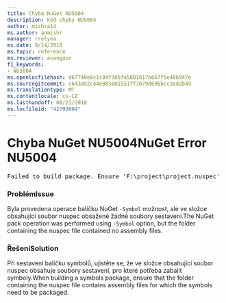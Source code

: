 ```yaml
---
title: Chyba NuGet NU5004
description: Kód chyby NU5004
author: mishra14
ms.author: anmishr
manager: rrelyea
ms.date: 8/14/2018
ms.topic: reference
ms.reviewer: anangaur
f1_keywords:
- NU5004
ms.openlocfilehash: d67740e8c1c84f3d6fa5801617b667f5e406947e
ms.sourcegitcommit: c643dd2c44e085601551ff7079d696bcc3ad2b49
ms.translationtype: MT
ms.contentlocale: cs-CZ
ms.lasthandoff: 08/21/2018
ms.locfileid: "42793604"
---
```

# <a name="nuget-error-nu5004"></a><span data-ttu-id="71f47-103">Chyba NuGet NU5004</span><span class="sxs-lookup"><span data-stu-id="71f47-103">NuGet Error NU5004</span></span>
<pre>Failed to build package. Ensure 'F:\project\project.nuspec' includes assembly files. For help on building symbols package, visit http://docs.nuget.org/.</pre>

### <a name="issue"></a><span data-ttu-id="71f47-104">Problém</span><span class="sxs-lookup"><span data-stu-id="71f47-104">Issue</span></span>

<span data-ttu-id="71f47-105">Byla provedena operace balíčku NuGet `-Symbol` možnost, ale ve složce obsahující soubor nuspec obsažené žádné soubory sestavení.</span><span class="sxs-lookup"><span data-stu-id="71f47-105">The NuGet pack operation was performed using `-Symbol` option, but the folder containing the nuspec file contained no assembly files.</span></span> 


### <a name="solution"></a><span data-ttu-id="71f47-106">Řešení</span><span class="sxs-lookup"><span data-stu-id="71f47-106">Solution</span></span>

<span data-ttu-id="71f47-107">Při sestavení balíčku symbolů, ujistěte se, že ve složce obsahující soubor nuspec obsahuje soubory sestavení, pro které potřeba zabalit symboly.</span><span class="sxs-lookup"><span data-stu-id="71f47-107">When building a symbols package, ensure that the folder containing the nuspec file contains assembly files for which the symbols need to be packaged.</span></span>

